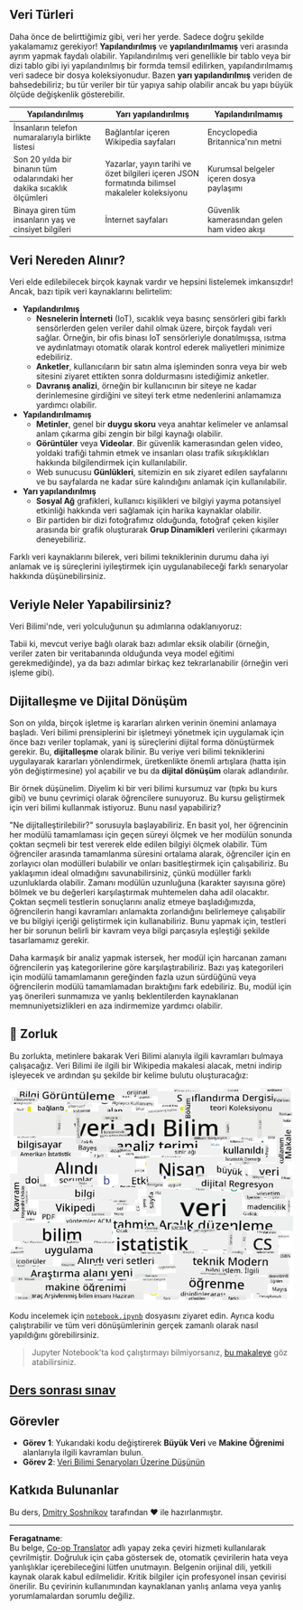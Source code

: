 <!--
CO_OP_TRANSLATOR_METADATA:
{
  "original_hash": "2583a9894af7123b2fcae3376b14c035",
  "translation_date": "2025-08-28T11:23:45+00:00",
  "source_file": "1-Introduction/01-defining-data-science/README.md",
  "language_code": "tr"
}
-->
## Veri Türleri

Daha önce de belirttiğimiz gibi, veri her yerde. Sadece doğru şekilde yakalamamız gerekiyor! **Yapılandırılmış** ve **yapılandırılmamış** veri arasında ayrım yapmak faydalı olabilir. Yapılandırılmış veri genellikle bir tablo veya bir dizi tablo gibi iyi yapılandırılmış bir formda temsil edilirken, yapılandırılmamış veri sadece bir dosya koleksiyonudur. Bazen **yarı yapılandırılmış** veriden de bahsedebiliriz; bu tür veriler bir tür yapıya sahip olabilir ancak bu yapı büyük ölçüde değişkenlik gösterebilir.

| Yapılandırılmış                                                             | Yarı yapılandırılmış                                                                          | Yapılandırılmamış                      |
| ---------------------------------------------------------------------------- | ---------------------------------------------------------------------------------------------- | --------------------------------------- |
| İnsanların telefon numaralarıyla birlikte listesi                           | Bağlantılar içeren Wikipedia sayfaları                                                        | Encyclopedia Britannica'nın metni       |
| Son 20 yılda bir binanın tüm odalarındaki her dakika sıcaklık ölçümleri      | Yazarlar, yayın tarihi ve özet bilgileri içeren JSON formatında bilimsel makaleler koleksiyonu | Kurumsal belgeler içeren dosya paylaşımı |
| Binaya giren tüm insanların yaş ve cinsiyet bilgileri                        | İnternet sayfaları                                                                             | Güvenlik kamerasından gelen ham video akışı |

## Veri Nereden Alınır?

Veri elde edilebilecek birçok kaynak vardır ve hepsini listelemek imkansızdır! Ancak, bazı tipik veri kaynaklarını belirtelim:

* **Yapılandırılmış**
  - **Nesnelerin İnterneti** (IoT), sıcaklık veya basınç sensörleri gibi farklı sensörlerden gelen veriler dahil olmak üzere, birçok faydalı veri sağlar. Örneğin, bir ofis binası IoT sensörleriyle donatılmışsa, ısıtma ve aydınlatmayı otomatik olarak kontrol ederek maliyetleri minimize edebiliriz.
  - **Anketler**, kullanıcıların bir satın alma işleminden sonra veya bir web sitesini ziyaret ettikten sonra doldurmasını istediğimiz anketler.
  - **Davranış analizi**, örneğin bir kullanıcının bir siteye ne kadar derinlemesine girdiğini ve siteyi terk etme nedenlerini anlamamıza yardımcı olabilir.
* **Yapılandırılmamış**
  - **Metinler**, genel bir **duygu skoru** veya anahtar kelimeler ve anlamsal anlam çıkarma gibi zengin bir bilgi kaynağı olabilir.
  - **Görüntüler** veya **Videolar**. Bir güvenlik kamerasından gelen video, yoldaki trafiği tahmin etmek ve insanları olası trafik sıkışıklıkları hakkında bilgilendirmek için kullanılabilir.
  - Web sunucusu **Günlükleri**, sitemizin en sık ziyaret edilen sayfalarını ve bu sayfalarda ne kadar süre kalındığını anlamak için kullanılabilir.
* **Yarı yapılandırılmış**
  - **Sosyal Ağ** grafikleri, kullanıcı kişilikleri ve bilgiyi yayma potansiyel etkinliği hakkında veri sağlamak için harika kaynaklar olabilir.
  - Bir partiden bir dizi fotoğrafımız olduğunda, fotoğraf çeken kişiler arasında bir grafik oluşturarak **Grup Dinamikleri** verilerini çıkarmayı deneyebiliriz.

Farklı veri kaynaklarını bilerek, veri bilimi tekniklerinin durumu daha iyi anlamak ve iş süreçlerini iyileştirmek için uygulanabileceği farklı senaryolar hakkında düşünebilirsiniz.

## Veriyle Neler Yapabilirsiniz?

Veri Bilimi'nde, veri yolculuğunun şu adımlarına odaklanıyoruz:

Tabii ki, mevcut veriye bağlı olarak bazı adımlar eksik olabilir (örneğin, veriler zaten bir veritabanında olduğunda veya model eğitimi gerekmediğinde), ya da bazı adımlar birkaç kez tekrarlanabilir (örneğin veri işleme gibi).

## Dijitalleşme ve Dijital Dönüşüm

Son on yılda, birçok işletme iş kararları alırken verinin önemini anlamaya başladı. Veri bilimi prensiplerini bir işletmeyi yönetmek için uygulamak için önce bazı veriler toplamak, yani iş süreçlerini dijital forma dönüştürmek gerekir. Bu, **dijitalleşme** olarak bilinir. Bu veriye veri bilimi tekniklerini uygulayarak kararları yönlendirmek, üretkenlikte önemli artışlara (hatta işin yön değiştirmesine) yol açabilir ve bu da **dijital dönüşüm** olarak adlandırılır.

Bir örnek düşünelim. Diyelim ki bir veri bilimi kursumuz var (tıpkı bu kurs gibi) ve bunu çevrimiçi olarak öğrencilere sunuyoruz. Bu kursu geliştirmek için veri bilimi kullanmak istiyoruz. Bunu nasıl yapabiliriz?

"Ne dijitalleştirilebilir?" sorusuyla başlayabiliriz. En basit yol, her öğrencinin her modülü tamamlaması için geçen süreyi ölçmek ve her modülün sonunda çoktan seçmeli bir test vererek elde edilen bilgiyi ölçmek olabilir. Tüm öğrenciler arasında tamamlanma süresini ortalama alarak, öğrenciler için en zorlayıcı olan modülleri bulabilir ve onları basitleştirmek için çalışabiliriz.
Bu yaklaşımın ideal olmadığını savunabilirsiniz, çünkü modüller farklı uzunluklarda olabilir. Zamanı modülün uzunluğuna (karakter sayısına göre) bölmek ve bu değerleri karşılaştırmak muhtemelen daha adil olacaktır.
Çoktan seçmeli testlerin sonuçlarını analiz etmeye başladığımızda, öğrencilerin hangi kavramları anlamakta zorlandığını belirlemeye çalışabilir ve bu bilgiyi içeriği geliştirmek için kullanabiliriz. Bunu yapmak için, testleri her bir sorunun belirli bir kavram veya bilgi parçasıyla eşleştiği şekilde tasarlamamız gerekir.

Daha karmaşık bir analiz yapmak istersek, her modül için harcanan zamanı öğrencilerin yaş kategorilerine göre karşılaştırabiliriz. Bazı yaş kategorileri için modülü tamamlamanın gereğinden fazla uzun sürdüğünü veya öğrencilerin modülü tamamlamadan bıraktığını fark edebiliriz. Bu, modül için yaş önerileri sunmamıza ve yanlış beklentilerden kaynaklanan memnuniyetsizlikleri en aza indirmemize yardımcı olabilir.

## 🚀 Zorluk

Bu zorlukta, metinlere bakarak Veri Bilimi alanıyla ilgili kavramları bulmaya çalışacağız. Veri Bilimi ile ilgili bir Wikipedia makalesi alacak, metni indirip işleyecek ve ardından şu şekilde bir kelime bulutu oluşturacağız:

![Veri Bilimi için Kelime Bulutu](../../../../translated_images/ds_wordcloud.664a7c07dca57de017c22bf0498cb40f898d48aa85b3c36a80620fea12fadd42.tr.png)

Kodu incelemek için [`notebook.ipynb`](../../../../../../../../../1-Introduction/01-defining-data-science/notebook.ipynb ':ignore') dosyasını ziyaret edin. Ayrıca kodu çalıştırabilir ve tüm veri dönüşümlerinin gerçek zamanlı olarak nasıl yapıldığını görebilirsiniz.

> Jupyter Notebook'ta kod çalıştırmayı bilmiyorsanız, [bu makaleye](https://soshnikov.com/education/how-to-execute-notebooks-from-github/) göz atabilirsiniz.

## [Ders sonrası sınav](https://purple-hill-04aebfb03.1.azurestaticapps.net/quiz/1)

## Görevler

* **Görev 1**: Yukarıdaki kodu değiştirerek **Büyük Veri** ve **Makine Öğrenimi** alanlarıyla ilgili kavramları bulun.
* **Görev 2**: [Veri Bilimi Senaryoları Üzerine Düşünün](assignment.md)

## Katkıda Bulunanlar

Bu ders, [Dmitry Soshnikov](http://soshnikov.com) tarafından ♥️ ile hazırlanmıştır.

---

**Feragatname**:  
Bu belge, [Co-op Translator](https://github.com/Azure/co-op-translator) adlı yapay zeka çeviri hizmeti kullanılarak çevrilmiştir. Doğruluk için çaba göstersek de, otomatik çevirilerin hata veya yanlışlıklar içerebileceğini lütfen unutmayın. Belgenin orijinal dili, yetkili kaynak olarak kabul edilmelidir. Kritik bilgiler için profesyonel insan çevirisi önerilir. Bu çevirinin kullanımından kaynaklanan yanlış anlama veya yanlış yorumlamalardan sorumlu değiliz.